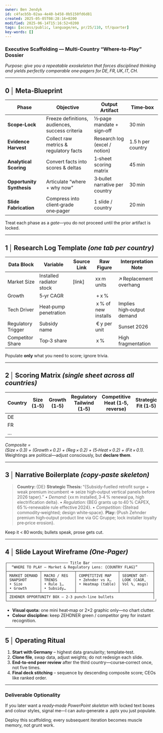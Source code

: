 ```yaml
---
owner: Ben Jendyk
id: c4facb5b-02aa-4e40-b458-0b5150fd6d81
created: 2025-05-05T08:28:16+0200
modified: 2025-06-14T15:16:52+0200
tags: [access/public, language/en, pr/25/110, tf/quarter]
key-words: []
---
```


### Executive Scaffolding — Multi‑Country “Where‑to‑Play” Dossier

*Purpose: give you a repeatable exoskeleton that forces disciplined thinking and yields perfectly comparable one‑pagers for DE, FR, UK, IT, CH.*

---

## 0 │ Meta‑Blueprint

| Phase                     | Objective                                       | Output Artifact                | Time‑box          |
| ------------------------- | ----------------------------------------------- | ------------------------------ | ----------------- |
| **Scope‑Lock**            | Freeze definitions, audiences, success criteria | ½‑page mandate + sign‑off      | 30 min            |
| **Evidence Harvest**      | Collect raw metrics & regulatory facts          | Research log (excel / notion)  | 1.5 h per country |
| **Analytical Scoring**    | Convert facts into scores & deltas              | 1‑sheet scoring matrix         | 45 min            |
| **Opportunity Synthesis** | Articulate “where + why now”                    | 3‑bullet narrative per country | 30 min            |
| **Slide Fabrication**     | Compress into client‑grade one‑pager            | 1 slide / country              | 20 min            |

Treat each phase as a *gate*—you do not proceed until the prior artifact is locked.

---

## 1 │ Research Log Template  *(one tab per country)*

| Data Block         | Variable                 | Source Link | Raw Figure           | Interpretation Note        |
| ------------------ | ------------------------ | ----------- | -------------------- | -------------------------- |
| Market Size        | Installed radiator stock | \[link]     | xx m units           | ↗ Replacement overhang     |
| Growth             | 5‑yr CAGR                |             |  + x %               |                            |
| Tech Driver        | Heat‑pump penetration    |             |  x % of new installs | Implies high‑output demand |
| Regulatory Trigger | Subsidy name             |             |  € y per unit        | Sunset 2026                |
| Competitor Share   | Top‑3 share              |             |  x %                 | High fragmentation         |

Populate **only** what you need to score; ignore trivia.

---

## 2 │ Scoring Matrix  *(single sheet across all countries)*

| Country | Size (1‑5) | Growth (1‑5) | Regulatory Tailwind (1‑5) | Competitive Heat (1‑5, reverse) | Strategic Fit (1‑5) | **Composite** |
| ------- | ---------- | ------------ | ------------------------- | ------------------------------- | ------------------- | ------------- |
| DE      |            |              |                           |                                 |                     |               |
| FR      |            |              |                           |                                 |                     |               |
| …       |            |              |                           |                                 |                     |               |

*Composite = (Size × 0.3) + (Growth × 0.2) + (Reg × 0.2) + (5‑Heat × 0.2) + (Fit × 0.1).*
Weightings are political—adjust consciously, but **declare them**.

---

## 3 │ Narrative Boilerplate  *(copy‑paste skeleton)*

> **Country:** {DE}
> **Strategic Thesis:** “{Subsidy‑fuelled retrofit surge + weak premium incumbent ⇒ seize high‑output vertical panels before 2026 taper}.”
> • *Demand:* {xx m installed, 3‑4 % renewal pa, high electrification delta}.
> • *Regulation:* {BEG grants up to 40 % CAPEX, 65 %‑renewable rule effective 2024}.
> • *Competition:* {Stelrad commodity‑weighted; design white‑space}.
> **Play:** {Push Zehnder premium high‑output product line via GC Gruppe; lock installer loyalty pre‑price erosion}.

Keep it < 80 words; bullets speak, prose gets cut.

---

## 4 │ Slide Layout Wireframe  *(One‑Pager)*

```
┌──────────────────────────── Title Bar ────────────────────────────┐
│  “WHERE TO PLAY – Market & Regulatory Lens: {COUNTRY FLAG}”       │
├───────────────┬───────────────┬───────────────────┬───────────────┤
│ MARKET DEMAND │ MACRO / REG   │ COMPETITIVE MAP   │ SEGMENT OUT-  │
│ SNAPSHOT      │ TRENDS        │ • Zehnder vs X…   │ LOOK (CAGR,   │
│ • Size        │ • Rule 1…     │ • Heatmap (table) │ Vol %, msgs)  │
│ • Growth      │ • Subsidy…    │                   │               │
├───────────────┴───────────────┴───────────────────┴───────────────┤
│ ZEHDNER OPPORTUNITY BOX – 2‑3 punch‑line bullets                  │
└────────────────────────────────────────────────────────────────────┘
```

* **Visual quota:** one mini heat‑map or 2×2 graphic only—no chart clutter.
* **Colour discipline:** keep ZEHDNER green / competitor grey for instant recognition.

---

## 5 │ Operating Ritual

1. **Start with Germany** – highest data granularity; template‑test.
2. **Clone file**, swap data, adjust weights; do not redesign each slide.
3. **End‑to‑end peer review** after the third country—course‑correct once, not five times.
4. **Final deck stitching** – sequence by descending composite score; CEOs like ranked order.

---

### Deliverable Optionality

If you later want a *ready‑made PowerPoint skeleton* with locked text boxes and colour styles, signal me—I can auto‑generate a .pptx you just populate.

Deploy this scaffolding; every subsequent iteration becomes muscle memory, not grunt work.
